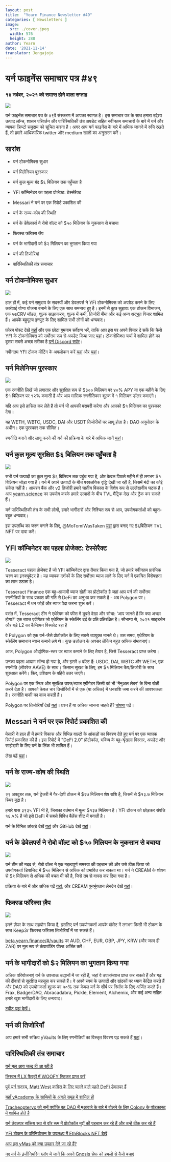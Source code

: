 ```yaml
---
layout: post
title:  "Yearn Finance Newsletter #49"
categories: [ Newsletters ]
image:
  src: ./cover.jpeg
  width: 576
  height: 288
author: Yearn
date: '2021-11-14'
translator: Jengajojo
---
```


# यर्न फाइनेंस समाचार पत्र #४९ 

### १४ नवंबर, २०२१ को समाप्त होने वाला सप्ताह

![](/_posts/_newsletters/Yearn-Finance-Newsletter-49/cover.jpeg?w=880&h=440)

यर्न फाइनेंस समाचार पत्र के ४९वें संस्करण में आपका स्वागत है। इस समाचार पत्र के साथ हमारा उद्देश्य उत्पाद लॉन्च, शासन परिवर्तन और पारिस्थितिकी तंत्र अपडेट सहित नवीनतम समाचारों के बारे में यर्न और व्यापक क्रिप्टो समुदाय को सूचित करना है। अगर आप यर्न फाइनेंस के बारे में अधिक जानने में रुचि रखते हैं, तो हमारे आधिकारिक twitter और medium खातों का अनुसरण करें।

## सारांश

-   यर्न टोकनोमिक्स सुधार 

-   यर्न मिलेनियम पुरस्कार

-   यर्न कुल मूल्य बंद $६ बिलियन तक पहुँचता है

-   YFI कॉम्बिनेटर का पहला प्रोजेक्ट: टेस्सेरैक्ट 

-   Messari ने यर्न पर एक रिपोर्ट प्रकाशित की

-   यर्न के राज्य-कोष की स्थिति

-   यर्न के डेवेलपर्स ने रोबो वॉल्ट को $५० मिलियन के नुकसान से बचाया 

-   फिक्स्ड फॉरेक्स ज़ैप

-   यर्न के भागीदारों को $२ मिलियन का भुगतान किया गया

-   यर्न की तिजोरियां 

-   पारिस्थितिकी तंत्र समाचार


## यर्न टोकनोमिक्स सुधार 

![](/_posts/_newsletters/Yearn-Finance-Newsletter-49/image2.jpg?w=690&h=472)

हाल ही में, कई यर्न समुदाय के सदस्यों और डेवलपर्स ने YFI टोकनोमिक्स को अपग्रेड करने के लिए कार्रवाई योग्य योजना बनाने के लिए एक साथ समन्वय हुए है। इनमें से कुछ सुझाव: एक टोकन विभाजन, एक veCRV मॉडल, शुल्क साझाकरण, शुल्क में कमी, तिजोरी बीमा और कई अन्य अद्भुत विचार शामिल हैं। आपके बहुमूल्य इनपुट के लिए शामिल सभी लोगों को धन्यवाद।

फ़ोरम पोस्ट देखें [यहाँ](https://gov.yearn.finance/t/call-for-ideas-yfi-tokenomics-revamp/11573/1) और एक छोटा गुमनाम सर्वेक्षण भरें, ताकि आप इस पर अपने विचार दे सकें कि कैसे YFI के टोकनोमिक्स को सर्वोत्तम रूप से अपडेट किया जाए [यहां](https://twitter.com/wot_is_goin_on/status/1457051296909959171?s=21)। टोकनोमिक्स चर्चा में शामिल होने का दूसरा सबसे अच्छा तरीका है [यर्न Discord सर्वर](https://discord.com/invite/A7VwrCCWDu)।

नवीनतम YFI टोकन मीटिंग के अवलोकन करें [यहां](https://www.notion.so/Tokenomics-Event-4942f645a4a546669996fcc945403776) और [यहां](https://docs.google.com/document/d/1Xz_0Yi1LwdZZh2ry50v4w94qc-2h5QTiNkJpVF17daI/edit)।

## यर्न मिलेनियम पुरस्कार

![](/_posts/_newsletters/Yearn-Finance-Newsletter-49/image3.jpg?w=686&h=457)

एक रणनीति लिखें जो लगातार और सुरक्षित रूप से $३०० मिलियन पर ४०% APY या एक महीने के लिए $१  बिलियन पर १२% कमाती है और आप मासिक रणनीतिकार शुल्क में १ मिलियन डॉलर कमाएंगे।

यदि आप इसे हासिल कर लेते हैं तो यर्न भी आपकी बराबरी करेगा और आपको $१ मिलियन का पुरस्कार देगा।

यह WETH, WBTC, USDC, DAI और USDT तिजोरीयों पर लागू होता है। DAO अनुमोदन के अधीन। एक पुरस्कार तक सीमित।

रणनीति बनाने और लागू करने की यर्न की प्रक्रिया के बारे में अधिक जानें [यहां](https://twitter.com/flashfish0x/status/1460246273488044036?s=21)।

## यर्न कुल मूल्य सुरक्षित $६ बिलियन तक पहुँचता है

![](/_posts/_newsletters/Yearn-Finance-Newsletter-49/image4.jpg?w=1456&h=1092)

सभी यर्न उत्पादों का कुल मूल्य $६ बिलियन तक पहुंच गया है, और केवल पिछले महीने में ही लगभग $१  बिलियन जोड़ा गया है। यर्न में अपने उत्पादों के बीच परवलयिक वृद्धि देखी जा रही है, जिसमें मंदी का कोई संकेत नहीं है। आयरन बैंक और v2 तिजोरी हमारे घातीय विकास के विशेष रूप से उल्लेखनीय घटक हैं। आप [yearn.science](https://yearn.science/) का उपयोग करके हमारे उत्पादों के बीच TVL मैट्रिक देख और ट्रैक कर सकते हैं।

यर्न पारिस्थितिकी तंत्र के सभी लोगों, हमारे भागीदारों और निश्चित रूप से आप, उपयोगकर्ताओं को बहुत-बहुत धन्यवाद।

इस उपलब्धि का जश्न मनाने के लिए, @MoTomiWasTaken [यहां](https://6b-pill.glitch.me/) द्वारा बनाए गए $६बिलियन TVL NFT पर दावा करें।

## YFI कॉम्बिनेटर का पहला प्रोजेक्ट: टेस्सेरैक्ट 

![](/_posts/_newsletters/Yearn-Finance-Newsletter-49/image5.jpg?w=876&h=1280)

Tesseract पहला प्रोजेक्ट है जो YFI कॉम्बिनेटर द्वारा तैयार किया गया है, जो हमारे नवीनतम प्रारंभिक चरण का इनक्यूबेटर है। यह व्यापक दर्शकों के लिए सर्वोत्तम ब्याज लाने के लिए यर्न में एकत्रित विशेषज्ञता का लाभ उठाता है।

Tesseract Finance एक बहु-आयामी ब्याज खेती का प्रोटोकॉल है जहां आप यर्न की सर्वोत्तम रणनीतियों के साथ प्रकाश की गति से DeFi का अनुभव कर सकते हैं - अब Polygon पर। Tesseract में धन जोड़ें और ब्याज पैदा करना शुरू करें।

वसंत में, Tesseract टीम ने एथेरेयम को फीस में डूबते देखा और सोचा: 'आप जानते हैं कि क्या अच्छा होगा?' एक ब्याज एग्रीगेटर जो एथेरियम के स्केलिंग दर्द के प्रति प्रतिरक्षित है। सौभाग्य से, २०२१ साइडचेन और बड़े L2 का कैम्ब्रियन विस्फोट रहा है 

वे Polygon को एक यर्न-जैसे प्रोटोकॉल के लिए सबसे उपयुक्त मानते थे। उस समय, एथेरियम के स्केलिंग समाधान ब्याज कमाने लगे थे। कुछ उत्तोलन के अवसर लेकिन बहुत अधिक संभावनाएं।

आज, Polygon औद्योगिक-स्तर पर ब्याज कमाने के लिए तैयार है, जिसे Tesseract प्राप्त करेगा।

उनका पहला आयाम लॉन्च हो गया है, और इसमें ४ वॉल्ट हैं: USDC, DAI, WBTC और WETH, एक रणनीति (लीवरेज AAVE) के साथ। किसान सुरक्षा के लिए, हम $१ मिलियन कैप/तिजोरी के साथ शुरुआत करेंगे। फिर, प्रशिक्षण के पहिये उतर जाएंगे।

Polygon पर एक स्थिर और सुरक्षित उपज/ब्याज एग्रीगेटर किसी को भी 'मैनुअल लेबर' के बिना खेती करने देता है। आपको केवल चार तिजोरियों में से एक (या अधिक) में धनराशि जमा करने की आवश्यकता है। रणनीति बाकी का काम करती है।

Polygon पर तिजोरियाँ देखें [यहां](https://tesr.finance/#/)। प्रश्न हैं या अधिक जानना चाहते हैं? [घोषणा](https://medium.com/tesseract-finance/the-genesis-of-tesseract-finance-9b73400a05b1) पढ़ें।

## Messari ने यर्न पर एक रिपोर्ट प्रकाशित की

मेसारी ने हाल ही में हमारे विकास और विभिन्न वाल्टों के आंकड़ों का विवरण देते हुए यर्न पर एक व्यापक रिपोर्ट प्रकाशित की है। इस रिपोर्ट में "DeFi 2.0" प्रोटोकॉल, भविष्य के बहु-श्रृंखला विस्तार, अपडेट और साझेदारी के लिए यर्न के लिंक भी शामिल हैं।

लेख पढ़ें [यहां](https://messari.io/article/yearning-for-yearn)।

##  यर्न के राज्य-कोष की स्थिति

![](/_posts/_newsletters/Yearn-Finance-Newsletter-49/image6.jpg?w=1456&h=538)

२९ अक्टूबर तक, यर्न ट्रेजरी में गैर-देशी टोकन में $२७ मिलियन शेष राशि है, जिसमें से $१३.७ मिलियन स्थिर मुद्रा है। 

हमारे पास ३९३५ YFI भी है, जिसका वर्तमान में मूल्य $१३७ मिलियन है। YFI टोकन को छोड़कर संपत्ति १६.५% है जो इसे DeFi में सबसे विविध बैलेंस शीट में बनाती है।

यर्न के विभिन्न आंकड़े देखें [यहां](https://yearn.vision/) और GitHub देखें [यहां](https://github.com/BobTheBuidler/yearn-exporter/tree/treasury)।

## यर्न के डेवेलपर्स ने रोबो वॉल्ट को $५० मिलियन के नुकसान से बचाया

![](/_posts/_newsletters/Yearn-Finance-Newsletter-49/image7.jpg?w=1432&h=894)

यर्न टीम की मदद से, रोबो वॉल्ट ने एक महत्वपूर्ण समस्या की पहचान की और उसे ठीक किया जो उपयोगकर्ता डिपाजिट में $५० मिलियन से अधिक को प्रभावित कर सकता था। यर्न ने CREAM के शोषण से $९ मिलियन से अधिक की बचत भी की है, जिसे तब से वापस कर दिया गया है।

प्रक्रिया के बारे में और अधिक पढ़ें [यहां](https://medium.com/@RoboVault/post-mortem-next-steps-3556820b7470), और CREAM पुनर्भुगतान लेनदेन देखें [यहां](https://twitter.com/iearnfinance/status/1453681370698502148)।

## फिक्स्ड फॉरेक्स ज़ैप

![](/_posts/_newsletters/Yearn-Finance-Newsletter-49/image8.jpg?w=686&h=654)

हमने ज़ैपर के साथ सहयोग किया है, इसलिए यर्न उपयोगकर्ता आपके वॉलेट में लगभग किसी भी टोकन के साथ Keep3r फिक्स्ड फॉरेक्स तिजोरियाँ में जा सकते हैं। 

[beta.yearn.finance/#/vaults](http://beta.yearn.finance/#/vaults) पर AUD, CHF, EUR, GBP, JPY, KRW (और जल्द ही ZAR) पर मूल रूप से कंपाउंडिंग यील्ड अर्जित करें।

## यर्न के भागीदारों को $२ मिलियन का भुगतान किया गया

अधिक परियोजनाएं यर्न के उपजाऊ उद्यानों में जा रही हैं, जहां वे उपज/ब्याज प्राप्त कर सकते हैं और गढ़ की दीवारों से सुरक्षित महसूस कर सकते हैं। वे अपने स्वयं के उत्पादों और खंदकों पर ध्यान केंद्रित करते हैं और DAO को उपयोगकर्ता शुल्क का ५०% तक केवल यर्न के शीर्ष पर निर्माण के लिए अर्जित करते हैं। Frax, BadgerDAO, Abracadabra, Pickle, Element, Alchemix, और कई अन्य सहित हमारे खुश भागीदारों के लिए धन्यवाद।

[ट्वीट यहां देखें।](https://twitter.com/iearnfinance/status/1456736892376989697?s=21)

## यर्न की तिजोरियाँ 

आप हमारे सभी सक्रिय yVaults के लिए रणनीतियों का विस्तृत विवरण पढ़ सकते हैं [यहां](https://medium.com/yearn-state-of-the-vaults/the-vaults-at-yearn-9237905ffed3)।

## पारिस्थितिकी तंत्र समाचार

[यर्न मूल आय जल्द ही आ रही है](https://twitter.com/0x7171/status/1451584344213135392)

[लिस्बन में LX फैक्ट्री में WOOFY स्टिकर प्राप्त करें](https://twitter.com/saltyfacu/status/1450786439306924036)

[पूर्व यर्न सदस्य, Matt West कांग्रेस के लिए चलने वाले पहले DeFi डेवलपर हैं](https://twitter.com/CoinDesk/status/1450218098246701056)

[यहाँ yAcademy के साथियों के अगले समूह में शामिल हों](https://twitter.com/iearnfinance/status/1450561465463672832)

[Tracheopteryx को सुनें क्योंकि वह DAO में मुआवजे के बारे में बोलने के लिए Colony के पॉडकास्ट में शामिल होते है](https://twitter.com/joincolony/status/1450159578268807169)

[यर्न डेवलपर सक्रिय रूप से वॉर रूम में प्रोटोकॉल मुद्दों की पहचान कर रहे हैं और उन्हें ठीक कर रहे हैं](https://twitter.com/iearnfinance/status/1454092767580327938)

[YFI टोकन के परिनियोजन के उपलक्ष्य में EthBlocks NFT देखें](https://twitter.com/iearnfinance/status/1459238290394009600?s=21)

[आप इस yMas को क्या उपहार देने जा रहे हैं?](https://twitter.com/y___gift/status/1459947639299051524?s=21)

[नए यर्न के इंजीनियरिंग ब्लॉग में जानें कि अपने Gnosis सेफ को हमलों से कैसे बचाएं](https://mirror.xyz/yearn-finance-engineering.eth/9uInM_sCrogPBs5qkFSNF6qe-32-0XLN5bty5wKLVqU)
